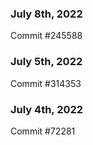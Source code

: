### July 8th, 2022

Commit #245588

### July 5th, 2022

Commit #314353


### July 4th, 2022

Commit #72281
